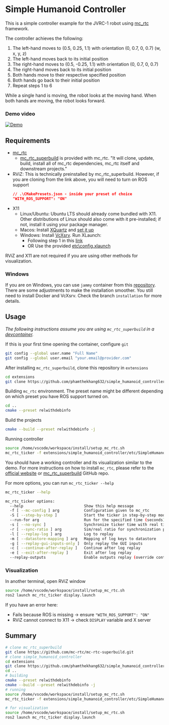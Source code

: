 Simple Humanoid Controller
==

This is a simple controller example for the JVRC-1 robot using [mc_rtc](https://github.com/jrl-umi3218/mc_rtc.git) framework. 

The controller achieves the following:

1. The left-hand moves to (0.5, 0.25, 1.1) with orientation (0, 0.7, 0, 0.7) (w, x, y, z)
2. The left-hand moves back to its initial position
3. The right-hand moves to (0.5, -0.25, 1.1) with orientation (0, 0.7, 0, 0.7)
4. The right-hand moves back to its initial position
5. Both hands move to their respective specified position
6. Both hands go back to their initial position
7. Repeat steps 1 to 6

While a single hand is moving, the robot looks at the moving hand. When both hands are moving, the robot looks forward.

### Demo video

[![Demo](media/demo.gif)](media/demo.mp4)

Requirements
--
- [mc_rtc](https://github.com/jrl-umi3218/mc_rtc.git)
  - [mc_rtc_superbuild](https://github.com/mc-rtc/mc-rtc-superbuild.git) is provided with mc_rtc. "It will clone, update, build, install all of mc_rtc dependencies, mc_rtc itself and downstream projects."
- RViZ: This is technically preinstalled by mc_rtc_superbuild. However, if you are cloning from the link above, you will need to turn on ROS support
    ```json
    // .\CMakePresets.json - inside your preset of choice
    "WITH_ROS_SUPPORT": "ON"
    ```
- X11
  - Linux/Ubuntu: Ubuntu LTS should already come bundled with X11. Other distributions of Linux should also come with it pre-installed; if not, install it using your package manager.
  - Macos: Install [XQuartz](https://www.xquartz.org/) and [set it up](https://gist.github.com/cschiewek/246a244ba23da8b9f0e7b11a68bf3285)
  - Windows: Install [VcXsrv](https://sourceforge.net/projects/vcxsrv/). Run XLaunch:
    - Following step 1 in this [link](https://medium.com/@potatowagon/how-to-use-gui-apps-in-linux-docker-container-from-windows-host-485d3e1c64a3)
    - OR Use the provided [etc\config.xlaunch](etc\config.xlaunch)

RViZ and X11 are not required if you are using other methods for visualization. 

### Windows

If you are on Windows, you can use `jammy` container from this [repository](https://github.com/phamthekhang632/mc-rtc-superbuild). There are some adjustments to make the installation smoother. You still need to install Docker and VcXsrv. Check the branch `installation` for more details.

Usage
--

*The following instructions assume you are using `mc_rtc_superbuild` in a [devcontainer](https://github.com/mc-rtc/mc-rtc-superbuild/blob/main/doc/devcontainer.md).*

If this is your first time opening the container, configure `git`

```bash
git config --global user.name "Full Name"
git config --global user.email "your.email@provider.com"
```

After installing `mc_rtc_superbuild`, clone this repository in `extensions` 
```bash
cd extensions
git clone https://github.com/phamthekhang632/simple_humanoid_controller.git
```

Building `mc_rtc` environment. The preset name might be different depending on which preset you have ROS support turned on.

```bash
cd ..
cmake --preset relwithdebinfo
```

Build the projects

```bash
cmake --build --preset relwithdebinfo -j
```

Running controller

```bash
source /home/vscode/workspace/install/setup_mc_rtc.sh
mc_rtc_ticker -f extensions/simple_humanoid_controller/etc/SimpleHumanoidController.in.yaml
```

You should have a working controller and its visualization similar to the demo.
For more instructions on how to install `mc_rtc`, please refer to the [official website](https://jrl.cnrs.fr/mc_rtc/tutorials/introduction/installation-guide.html) or [mc_rtc_superbuild](https://github.com/mc-rtc/mc-rtc-superbuild.git) GitHub repo.

For more options, you can run `mc_rtc_ticker --help`

```bash
mc_rtc_ticker --help                                                                        

mc_rtc_ticker options:
  --help                           Show this help message
  -f [ --mc-config ] arg           Configuration given to mc_rtc
  -S [ --step-by-step ]            Start the ticker in step-by-step mode
  --run-for arg                    Run for the specified time (seconds)
  -s [ --no-sync ]                 Synchronize ticker time with real time
  -r [ --sync-ratio ] arg          Sim/real ratio for synchronization purpose
  -l [ --replay-log ] arg          Log to replay
  -m [ --datastore-mapping ] arg   Mapping of log keys to datastore
  -g [ --replay-gui-inputs-only ]  Only replay the GUI inputs
  -c [ --continue-after-replay ]   Continue after log replay
  -e [ --exit-after-replay ]       Exit after log replay
  --replay-outputs                 Enable outputs replay (override controller)
```

### Visualization

In another terminal, open RViZ window

```bash
source /home/vscode/workspace/install/setup_mc_rtc.sh
ros2 launch mc_rtc_ticker display.launch
```

If you have an error here:
- Fails because ROS is missing → ensure `"WITH_ROS_SUPPORT": "ON"`
- RViZ cannot connect to X11 → check `DISPLAY` variable and X server

Summary
--

```bash
# clone mc_rtc_superbuild
git clone https://github.com/mc-rtc/mc-rtc-superbuild.git
# clone simple_humanoid_controller
cd extensions
git clone https://github.com/phamthekhang632/simple_humanoid_controller.git
cd ..
# building
cmake --preset relwithdebinfo
cmake --build --preset relwithdebinfo -j
# running
source /home/vscode/workspace/install/setup_mc_rtc.sh
mc_rtc_ticker -f extensions/simple_humanoid_controller/etc/SimpleHumanoidController.in.yaml
```

```bash
# for visualization
source /home/vscode/workspace/install/setup_mc_rtc.sh
ros2 launch mc_rtc_ticker display.launch
```
